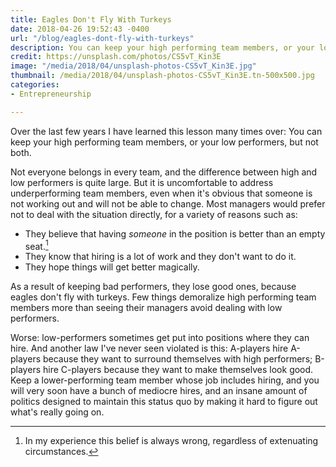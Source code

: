 ```yaml
---
title: Eagles Don't Fly With Turkeys
date: 2018-04-26 19:52:43 -0400
url: "/blog/eagles-dont-fly-with-turkeys"
description: You can keep your high performing team members, or your low performers, but not both.
credit: https://unsplash.com/photos/CS5vT_Kin3E
image: "/media/2018/04/unsplash-photos-CS5vT_Kin3E.jpg"
thumbnail: /media/2018/04/unsplash-photos-CS5vT_Kin3E.tn-500x500.jpg
categories:
- Entrepreneurship

---
```

Over the last few years I have learned this lesson many times over: You can keep
your high performing team members, or your low performers, but not both.

<!--more-->

Not everyone belongs in every team, and the difference between high and low
performers is quite large.  But it is uncomfortable to address underperforming
team members, even when it's obvious that someone is not working out and will
not be able to change. Most managers would prefer not to deal with the situation
directly, for a variety of reasons such as:

- They believe that having *someone* in the position is better than an empty
  seat.[^1]
- They know that hiring is a lot of work and they don't want to do it.
- They hope things will get better magically.

As a result of keeping bad performers, they lose good ones, because eagles don't
fly with turkeys. Few things demoralize high performing team members more than
seeing their managers avoid dealing with low performers.

Worse: low-performers sometimes get put into positions where they can hire. And
another law I've never seen violated is this: A-players hire A-players because
they want to surround themselves with high performers; B-players hire C-players
because they want to make themselves look good. Keep a lower-performing team
member whose job includes hiring, and you will very soon have a bunch of
mediocre hires, and an insane amount of politics designed to maintain this
status quo by making it hard to figure out what's really going on.

[^1]: In my experience this belief is always wrong, regardless of extenuating circumstances.
